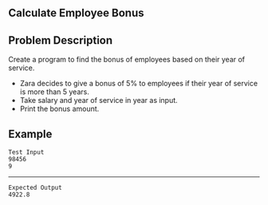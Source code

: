 Calculate Employee Bonus
-
Problem Description
-
Create a program to find the bonus of employees based on their year of service.

- Zara decides to give a bonus of 5% to employees if their year of service is more than 5 years.
- Take salary and year of service in year as input.
- Print the bonus amount.

Example
-
    Test Input
    98456
    9
-----
    Expected Output
    4922.8